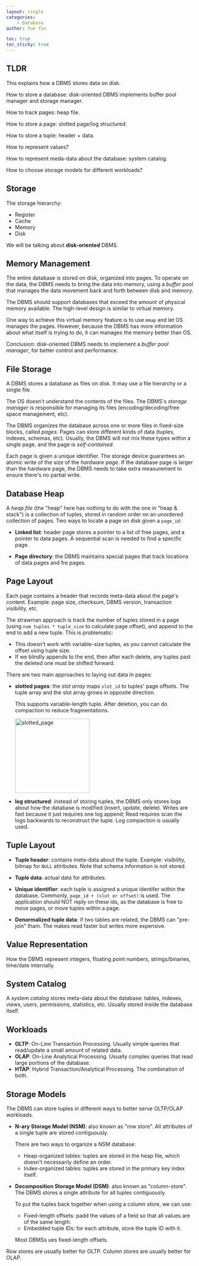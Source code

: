 ```yaml
---
layout: single
categories: 
    - Database
author: Yue Yin

toc: true
toc_sticky: true
---
```


## TLDR

This explains how a DBMS stores data on disk.

How to store a database: disk-oriented DBMS implements buffer pool manager and storage manager.

How to track pages: heap file.

How to store a page: slotted page/log structured.

How to store a tuple: header + data.

How to represent values?

How to represent meda-data about the database: system catalog.

How to choose storage models for different workloads?


## Storage 

The storage hierarchy:

- Register
- Cache
- Memory
- Disk

We will be talking about **disk-oriented** DBMS. 

## Memory Management

The entire database is stored on disk, organized into pages. To operate on the data, the DBMS needs to bring the data into memory, using a *buffer pool* that manages the data movement back and forth between disk and memory. 

The DBMS should support databases that exceed the amount of physical memory available. The high-level design is similar to virtual memory. 

One way to achieve this virtual memory feature is to use `mmap` and let OS manages the pages. However, because the DBMS has more information about what itself is trying to do, it can manages the memory better than OS. 

Conclusion: disk-oriented DBMS needs to implement a *buffer pool manager*, for better control and performance. 

## File Storage

A DBMS stores a database as files on disk. It may use a file hierarchy or a single file.

The OS doesn't understand the contents of the files. The DBMS's *storage manager* is responsible for managing its files (encoding/decoding/free space management, etc). 

The DBMS organizes the database across one or more files in fixed-size blocks, called *pages*. Pages can store different kinds of data (tuples, indexes, schemas, etc). Usually, the DBMS will not mix these types within a single page, and the page is *self-contained*.

Each page is given a unique identifier. The storage device guarantees an atomic write of the size of the *hardware page*. If the database page is larger than the hardware page, the DBMS needs to take extra measurement to ensure there's no partial write.

## Database Heap

A *heap file*  (the "heap" here has nothing to do with the one in "heap & stack") is a collection of tuples, stored in random order on an unordered collection of pages. Two ways to locate a page on disk given a `page_id`:

- **Linked list**: header page stores a pointer to a list of free pages, and a pointer to data pages. A sequential scan is needed to find a specific page.

- **Page directory**: the DBMS maintains special pages that track locations of data pages and fre pages. 

## Page Layout

Each page contains a header that records meta-data about the page's content. Example: page size, checksum, DBMS version, transaction visibility, etc. 

The strawman approach is track the number of tuples stored in a page (using `num_tuples * tuple_size` to calculate page offset), and append to the end to add a new tuple. This is problematic:

- This doesn't work with variable-size tuples, as you cannot calculate the offset using tuple size.
- If we blindly appends to the end, then after each delete, any tuples past the deleted one must be shifted forward. 

There are two main approaches to laying out data in pages:

- **slotted pages**: the *slot array* maps `slot_id` to tuples' page offsets. The tuple array and the slot array grows in opposite direction. 

    This supports variable-length tuple. After deletion, you can do compaction to reduce fragmentations.

    <img src="{{ site.url }}/assets/images/slotted_page.png" alt="slotted_page" width="200"/>

- **log structured**: instead of storing tuples, the DBMS only stores logs about how the database is modified (insert, update, delete). Writes are fast because it just requires one log append; Read requires scan the logs backwards to reconstruct the tuple. Log compaction is usually used.

## Tuple Layout

- **Tuple header**: contains meta-data about the tuple. Example: visibility, bitmap for `NULL` attributes. Note that schema information is not stored. 

- **Tuple data**: actual data for attributes.

- **Unique identifier**: each tuple is assigned a unique identifer within the database. Commonly, `page_id + (slot or offset)` is used. The application should NOT reply on these ids, as the database is free to move pages, or move tuples within a page.

- **Denormalized tuple data**: if two tables are related, the DBMS can "pre-join" tham. The makes read faster but writes more expensive.

## Value Representation

How the DBMS represent integers, floating point numbers, strings/binaries, time/date internally. 

## System Catalog

A *system catalog* stores meta-data about the database: tables, indexes, views, users, permissions, statistics, etc. Usually stored inside the database itself.

## Workloads

- **OLTP**: On-Line Transaction Processing. Usually simple queries that read/update a small amount of related data.
- **OLAP**: On-Line Analytical Processing. Usually complex queries that read large portions of the database. 
- **HTAP**: Hybrid Transaction/Analytical Processing. The combination of both.

## Storage Models

The DBMS can store tuples in different ways to better serve OLTP/OLAP workloads.

- **N-ary Storage Model (NSM)**: also known as "row store". All attributes of a single tuple are stored contiguously. 

    There are two ways to organize a NSM database:

    - Heap-organized tables: tuples are stored in the heap file, which doesn't necessarily define an order.
    - Index-organized tables: tuples are stored in the primary key index itself. 

- **Decomposition Storage Model (DSM)**: also known as "column-store". The DBMS stores a single attribute for all tuples contiguously.

    To put the tuples back together when using a column store, we can use:

    - Fixed-length offsets: padd the values of a field so that all values are of the same length. 
    - Embedded tuple IDs: for each attribute, store the tuple ID with it. 

    Most DBMSs ues fixed-length offsets.

Row stores are usually better for OLTP. Column stores are usually better for OLAP.

